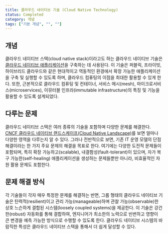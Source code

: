 ```yaml
---
title: 클라우드 네이티브 기술 (Cloud Native Technology)
status: Completed
category: 개념
tags: ["기본 개념", "", ""]
---
```


## 개념

클라우드 네이티브 스택(cloud native stack)이라고도 하는 클라우드 네이티브 기술은 
[클라우드 네이티브 애플리케이션](/ko/cloud-native-apps/)을 구축하는 데 사용된다. 
이 기술은 퍼블릭, 프라이빗, 하이브리드 클라우드와 같은 현대적이고 역동적인 환경에서 확장 가능한 애플리케이션을 구축 및 실행할 수 있도록 하며,
클라우드 컴퓨팅의 이점을 최대한 활용할 수 있게 한다.
또한, 근본적으로 클라우드 컴퓨팅 및 컨테이너, 서비스 메시(mesh), 마이크로서비스(microservices), 
이뮤터블 인프라(immutable infrastructure)의 특징 및 기능을 활용할 수 있도록 설계되었다.

## 다루는 문제 

클라우드 네이티브 스택은 여러 종류의 기술을 포함하며 다양한 문제를 해결한다. 
[CNCF 클라우드 네이티브 랜드스케이프(Cloud Native Landscape)](https://landscape.cncf.io/)를 보면 얼마나 다양한 영역을 다루는지 알 수 있다. 
그러나 전반적으로 보면, 기존 IT 운영 모델의 단점 해결이라는 한 가지 주요 문제의 해결을 목표로 한다. 
여기에는 다양한 도전적 문제들이 포함되며, 특히 확장 가능하고(scalable), 내결함성(fault-tolerant)이 있으며,
자가 복구 가능한(self-healing) 애플리케이션을 생성하는 문제들뿐만 아니라, 비효율적인 자원 활용 문제도 포함한다.

## 문제 해결 방식

각 기술들이 각자 매우 특정한 문제를 해결하는 반면, 그룹 형태의 클라우드 네이티브 기술은 탄력적(resilient)이고 
관리 가능(manageable)하며 관찰 가능(observable)한 상호 느슨하게 결합된 시스템(loosely coupled systems)을 제공한다. 
이 기술은 강건한(robust) 자동화를 통해 결합하여, 엔지니어가 최소한의 노력으로 빈번하고 영향이 큰 변경을 예측 가능한 방식으로 수행할 수 있도록 한다. 
클라우드 네이티브 시스템의 바람직한 특성은 클라우드 네이티브 스택을 통해서 더 쉽게 달성할 수 있다.
